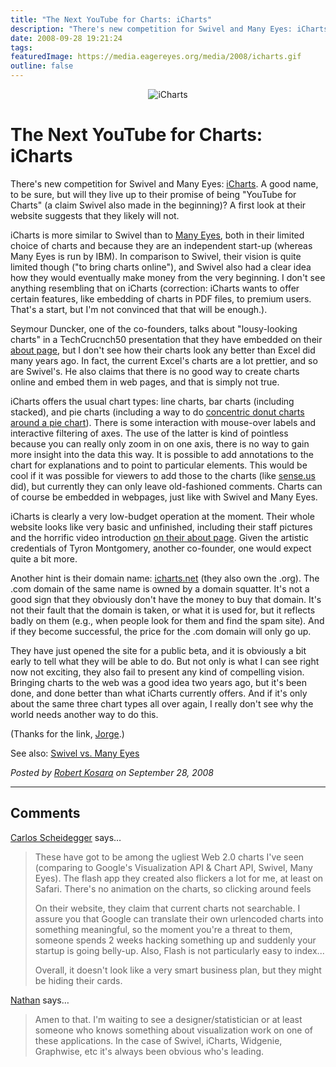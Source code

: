 ```yaml
---
title: "The Next YouTube for Charts: iCharts"
description: "There's new competition for Swivel and Many Eyes: iCharts. A good name, to be sure, but will they live up to their promise of being \"YouTube for Charts\" (a claim Swivel also made in the beginning)? A first look at their website suggests that they likely will not."
date: 2008-09-28 19:21:24
tags: 
featuredImage: https://media.eagereyes.org/media/2008/icharts.gif
outline: false
---
```


<p align="center"><img src="https://media.eagereyes.org/media/2008/icharts.gif" alt="iCharts" /></p>

# The Next YouTube for Charts: iCharts

There's new competition for Swivel and Many Eyes: <a href="http://www.icharts.net/">iCharts</a>. A good name, to be sure, but will they live up to their promise of being "YouTube for Charts" (a claim Swivel also made in the beginning)? A first look at their website suggests that they likely will not.

iCharts is more similar to Swivel than to <a href="http://many-eyes.com/">Many Eyes</a>, both in their limited choice of charts and because they are an independent start-up (whereas Many Eyes is run by IBM). In comparison to Swivel, their vision is quite limited though ("to bring charts online"), and Swivel also had a clear idea how they would eventually make money from the very beginning. I don't see anything resembling that on iCharts (correction: iCharts wants to offer certain features, like embedding of charts in PDF files, to premium users. That's a start, but I'm not convinced that that will be enough.).

Seymour Duncker, one of the co-founders, talks about "lousy-looking charts" in a TechCrucnch50 presentation that they have embedded on their <a href="http://about.icharts.net/about.php">about page</a>, but I don't see how their charts look any better than Excel did many years ago. In fact, the current Excel's charts are a lot prettier, and so are Swivel's. He also claims that there is no good way to create charts online and embed them in web pages, and that is simply not true.

iCharts offers the usual chart types: line charts, bar charts (including stacked), and pie charts (including a way to do <a href="http://www.icharts.net/portal/app?service=external&amp;page=Chartdetail&amp;sp=1830">concentric donut charts around a pie chart</a>). There is some interaction with mouse-over labels and interactive filtering of axes. The use of the latter is kind of pointless because you can really only zoom in on one axis, there is no way to gain more insight into the data this way. It is possible to add annotations to the chart for explanations and to point to particular elements. This would be cool if it was possible for viewers to add those to the charts (like <a href="http://vis.berkeley.edu/papers/sense.us/">sense.us</a> did), but currently they can only leave old-fashioned comments. Charts can of course be embedded in webpages, just like with Swivel and Many Eyes.

iCharts is clearly a very low-budget operation at the moment. Their whole website looks like very basic and unfinished, including their staff pictures and the horrific video introduction <a href="http://about.icharts.net/about.php">on their about page</a>. Given the artistic credentials of Tyron Montgomery, another co-founder, one would expect quite a bit more.

Another hint is their domain name: <a href="http://www.icharts.net/">icharts.net</a> (they also own the .org). The .com domain of the same name is owned by a domain squatter. It's not a good sign that they obviously don't have the money to buy that domain. It's not their fault that the domain is taken, or what it is used for, but it reflects badly on them (e.g., when people look for them and find the spam site). And if they become successful, the price for the .com domain will only go up.

They have just opened the site for a public beta, and it is obviously a bit early to tell what they will be able to do. But not only is what I can see right now not exciting, they also fail to present any kind of compelling vision. Bringing charts to the web was a good idea two years ago, but it's been done, and done better than what iCharts currently offers. And if it's only about the same three chart types all over again, I really don't see why the world needs another way to do this.

(Thanks for the link, <a href="http://charts.jorgecamoes.com/charts-information-visualization-review-september-28/">Jorge</a>.)

See also: <a href="http://eagereyes.org/VisCrit/Swivel-vs-Many-Eyes.html">Swivel vs. Many Eyes</a>


_Posted by <a href="/about">Robert Kosara</a> on September 28, 2008_


<aside class="comments">

---
## Comments

<a href="http://carlosscheidegger.wordpress.com" rel="nofollow noopener" target="_blank">Carlos Scheidegger</a> says…
>	These have got to be among the ugliest Web 2.0 charts I've seen (comparing to Google's Visualization API & Chart API, Swivel, Many Eyes). The flash app they created also flickers a lot for me, at least on Safari. There's no animation on the charts, so clicking around feels
>	
>	On their website, they claim that current charts not searchable. I assure you that Google can translate their own urlencoded charts into something meaningful, so the moment you're a threat to them, someone spends 2 weeks hacking something up and suddenly your startup is going belly-up. Also, Flash is not particularly easy to index...
>	
>	Overall, it doesn't look like a very smart business plan, but they might be hiding their cards.
>	

<a href="http://flowingdata.com" rel="nofollow noopener" target="_blank">Nathan</a> says…
>	Amen to that. I'm waiting to see a designer/statistician or at least someone who knows something about visualization work on one of these applications. In the case of Swivel, iCharts, Widgenie, Graphwise, etc it's always been obvious who's leading.

</aside>


